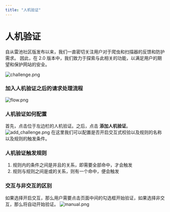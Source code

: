 ```yaml
---
title: "人机验证"
---
```


# 人机验证

自从雷池社区版发布以来，我们一直密切关注用户对于爬虫和扫描器的反馈和防护需求。 因此，在 2.0 版本中，我们致力于探索与此相关的功能，以满足用户的期望和保护网站的安全。

![challenge.png](/images/docs/challenge.png)

### 加入人机验证之后的请求处理流程

![flow.png](/images/docs/flow.png)

### 人机验证如何配置

首先，点击位于左边栏的人机验证。之后，点击 **添加人机验证**。
![add_challenge.png](/images/docs/add_challenge.png)
在这里我们可以配置是否开启交互式校验以及规则的名称以及规则的触发条件。

### 人机验证触发规则

1. 规则内的条件之间是并且的关系，即需要全部命中，才会触发
2. 规则与规则之间是或的关系，则有一个命中，便会触发

### 交互与非交互的区别

如果选择开启交互，那么用户需要点击页面中间的勾选框开始验证，如果选择非交互，那么将自动开始验证。
![manual.png](/images/docs/manual.png)
